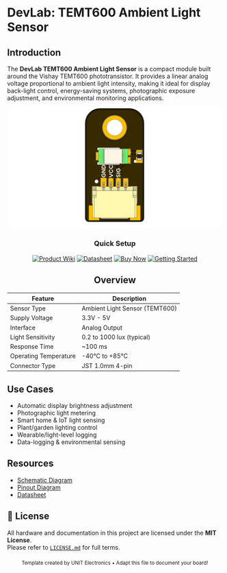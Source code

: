 
# DevLab: TEMT600 Ambient Light Sensor

## Introduction

The **DevLab TEMT600 Ambient Light Sensor** is a compact module built around the Vishay TEMT600 phototransistor. It provides a linear analog voltage proportional to ambient light intensity, making it ideal for display back-light control, energy-saving systems, photographic exposure adjustment, and environmental monitoring applications.


<div align="center">
  <img src="hardware/resources/unit_top_V_0_0_1_ue0098_TEMT6000.png" width="500px" alt="Development Board">
</div>


<div align="center">

### Quick Setup


[<img src="https://img.shields.io/badge/Product%20Wiki-blue?style=for-the-badge" alt="Product Wiki">](https://unit-electronics-mx.github.io/unit_temt600_ambient_light_sensor/index.html)
[<img src="https://img.shields.io/badge/Datasheet-green?style=for-the-badge" alt="Datasheet">](https://unit-electronics-mx.github.io/unit_temt600_ambient_light_sensor/datasheet_professional.html)
[<img src="https://img.shields.io/badge/Buy%20Now-orange?style=for-the-badge" alt="Buy Now">](https://uelectronics.com/)
[<img src="https://img.shields.io/badge/Getting%20Started-purple?style=for-the-badge" alt="Getting Started">](https://unit-electronics-mx.github.io/unit_temt600_ambient_light_sensor/software/getting-started.html)

</div>

<div align="center">

## Overview

| Feature                 | Description                                                   |
|------------------------|---------------------------------------------------------------|
| Sensor Type            | Ambient Light Sensor (TEMT600)                                |
| Supply Voltage         | 3.3V - 5V                                                     |
| Interface              | Analog Output                                                 |
| Light Sensitivity     | 0.2 to 1000 lux (typical)                                     |
| Response Time          | ~100 ms                                                       |
| Operating Temperature  | -40°C to +85°C                                                |
| Connector Type         | JST 1.0mm 4-pin                                       |


</div>

## Use Cases

- Automatic display brightness adjustment  
- Photographic light metering  
- Smart home & IoT light sensing  
- Plant/garden lighting control  
- Wearable/light-level logging  
- Data-logging & environmental sensing



## Resources

- [Schematic Diagram](https://github.com/UNIT-Electronics-MX/unit_temt600_ambient_light_sensor/blob/main/hardware/README.md#hardware)
- [Pinout Diagram](https://github.com/UNIT-Electronics-MX/unit_temt600_ambient_light_sensor/blob/main/hardware/README.md#-dimensions)
- [Datasheet](https://unit-electronics-mx.github.io/unit_temt600_ambient_light_sensor/datasheet_professional.html)


## 📝 License

All hardware and documentation in this project are licensed under the **MIT License**.  
Please refer to [`LICENSE.md`](LICENSE.md) for full terms.



<div align="center">
  <sub>Template created by UNIT Electronics • Adapt this file to document your board!</sub>
</div>

